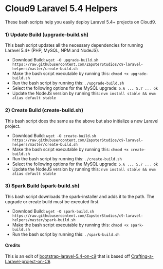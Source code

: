 # Cloud9 Laravel 5.4 Helpers
These bash scripts help you easily deploy Laravel 5.4+ projects on Cloud9.

### 1) Update Build (upgrade-build.sh)
This bash script updates all the necessary dependencies for running Laravel 5.4+ (PHP, MySQL, NPM and NodeJS).
- Download Build: ``wget -O upgrade-build.sh https://raw.githubusercontent.com/ZapsterStudios/c9-laravel-helpers/master/create-build.sh``
- Make the bash script executable by running this: ``chmod +x upgrade-build.sh``
- Run the bash script by running this: ``./upgrade-build.sh``
- Select the following options for the MySQL upgrade: ``5.6 ... 5.7 ... ok``
- Update the NodeJS version by running this: ``nvm install stable && nvm alias default stable``

### 2) Create Build (create-build.sh)
This bash script does the same as the above but also initialize a new Laravel project.
- Download Build: ``wget -O create-build.sh https://raw.githubusercontent.com/ZapsterStudios/c9-laravel-helpers/master/create-build.sh``
- Make the bash script executable by running this: ``chmod +x create-build.sh``
- Run the bash script by running this: ``./create-build.sh``
- Select the following options for the MySQL upgrade: ``5.6 ... 5.7 ... ok``
- Update the NodeJS version by running this: ``nvm install stable && nvm alias default stable``

### 3) Spark Build (spark-build.sh)
This bash script downloads the spark-installer and adds it to the path. The upgrade or create build must be executed first.
- Download Build: ``wget -O spark-build.sh https://raw.githubusercontent.com/ZapsterStudios/c9-laravel-helpers/master/spark-build.sh``
- Make the bash script executable by running this: ``chmod +x spark-build.sh``
- Run the bash script by running this: ``./spark-build.sh``

#### Credits
This is an edit of [bootstrap-laravel-5.4-on-c9](https://github.com/nanichang/bootstrap-laravel-5.4-on-c9) that is based off [Crafting-a-Laravel-project-on-C9](https://github.com/Ohssie/Crafting-a-Laravel-project-on-C9).
